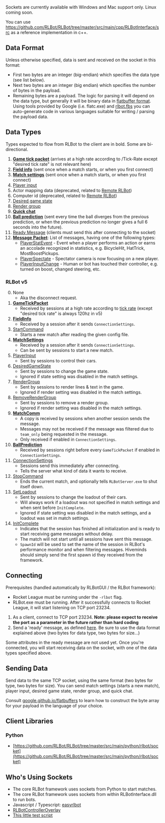 Sockets are currently available with Windows and Mac support only. Linux coming soon.

You can use https://github.com/RLBot/RLBot/tree/master/src/main/cpp/RLBotInterface/src as a reference implementation in c++.

## Data Format

Unless otherwise specified, data is sent and received on the socket in this format:

- First two bytes are an integer (big-endian) which specifies the data type (see list below).
- Next two bytes are an integer (big endian) which specifies the number of bytes in the payload.
- Remaining bytes are a payload. The logic for parsing it will depend on the data type, but generally it will be binary data in [flatbuffer format](https://google.github.io/flatbuffers/). Using tools provided by Google (i.e. flatc.exe) and [rlbot.fbs](https://github.com/RLBot/RLBot/blob/master/src/main/flatbuffers/rlbot.fbs) you can auto-generate code in various languages suitable for writing / parsing the payload data.

## Data Types

Types expected to flow from RLBot to the client are in bold. Some are bi-directional.

01. **[Game tick packet](https://github.com/RLBot/RLBot/blob/master/src/main/flatbuffers/rlbot.fbs#L205-L212)** (arrives at a high rate according to /Tick-Rate except "desired tick rate" is not relevant here)
02. **[Field info](https://github.com/RLBot/RLBot/blob/master/src/main/flatbuffers/rlbot.fbs#L260-L263)** (sent once when a match starts, or when you first connect)
03. **[Match settings](https://github.com/RLBot/RLBot/blob/master/src/main/flatbuffers/rlbot.fbs#L807-L825)** (sent once when a match starts, or when you first connect)
04. [Player input](https://github.com/RLBot/RLBot/blob/master/src/main/flatbuffers/rlbot.fbs#L33-L36)
05. Actor mapping data (deprecated, related to [Remote RLBot](https://github.com/RLBot/RLBot/wiki/Remote-RLBot))
06. Computer id (deprecated, related to [Remote RLBot](https://github.com/RLBot/RLBot/wiki/Remote-RLBot))
07. [Desired game state](https://github.com/RLBot/RLBot/blob/master/src/main/flatbuffers/rlbot.fbs#L327-L333)
08. [Render group](https://github.com/RLBot/RLBot/blob/master/src/main/flatbuffers/rlbot.fbs#L371-L375)
09. **[Quick chat](https://github.com/RLBot/RLBot/blob/master/src/main/flatbuffers/rlbot.fbs#L466-L478)**
10. **[Ball prediction](https://github.com/RLBot/RLBot/blob/master/src/main/flatbuffers/rlbot.fbs#L514-L519)** (sent every time the ball diverges from the previous prediction, or when the previous prediction no longer gives a full 6 seconds into the future).
11. [Ready Message](https://github.com/RLBot/RLBot/blob/master/src/main/flatbuffers/rlbot.fbs#L831-L841) (clients must send this after connecting to the socket)
12. **[Message Packet](https://github.com/RLBot/RLBot/blob/d0c8031f0b2e4bbb5156b26cd74113f526c68bc9/src/main/flatbuffers/rlbot.fbs#L879-L886)**: List of messages, having one of the following types:
    - [PlayerStatEvent](https://github.com/RLBot/RLBot/blob/master/src/main/flatbuffers/rlbot.fbs#L843-L861) - Event when a player performs an action or earns an accolade recognized in statistics, e.g. BicycleHit, HatTrick, MostBoostPickups.
    - [PlayerSpectate](https://github.com/RLBot/RLBot/blob/d0c8031f0b2e4bbb5156b26cd74113f526c68bc9/src/main/flatbuffers/rlbot.fbs#L846-L851) - Spectator camera is now focusing on a new player.
    - [PlayerInputChange](https://github.com/RLBot/RLBot/blob/master/src/main/flatbuffers/rlbot.fbs#L870-L880) - Human or bot has touched their controller, e.g. turned on boost, changed steering, etc.

### RLBot v5

00. None
    - Aka the disconnect request.
01. **[GameTickPacket](https://github.com/RLBot/flatbuffers-schema/blob/main/rlbot.fbs#L220-L226)**
    - Received by sessions at a high rate according to [tick rate](/botmaking/tick-rate.md)
    (except "desired tick rate" is always 120hz in v5)
02. **[FieldInfo](https://github.com/RLBot/flatbuffers-schema/blob/main/rlbot.fbs#L245-L249)**
    - Received by a session after it sends `ConnectionSettings`.
03. [StartCommand](https://github.com/RLBot/flatbuffers-schema/blob/main/matchstart.fbs#L320-L322)
    - Starts a new match after reading the given config file.
04. **[MatchSettings](https://github.com/RLBot/flatbuffers-schema/blob/main/matchstart.fbs#L297-L318)**
    - Received by a session after it sends `ConnectionSettings`.
    - Can be sent by sessions to start a new match.
05. [PlayerInput](https://github.com/RLBot/flatbuffers-schema/blob/main/rlbot.fbs#L45-L48)
    - Sent by sessions to control their cars.
06. [DesiredGameState](https://github.com/RLBot/flatbuffers-schema/blob/main/gamestate.fbs#L60-L66)
    - Sent by sessions to change the game state.
    - Ignored if state setting was disabled in the match settings.
07. [RenderGroup](https://github.com/RLBot/flatbuffers-schema/blob/main/rendering.fbs#L89-L93)
    - Sent by sessions to render lines & text in the game.
    - Ignored if render setting was disabled in the match settings.
08. [RemoveRenderGroup](https://github.com/RLBot/flatbuffers-schema/blob/main/rendering.fbs#L97-L99)
    - Sent by sessions to remove a render group.
    - Ignored if render setting was disabled in the match settings.
09. **[MatchComm](https://github.com/RLBot/flatbuffers-schema/blob/main/comms.fbs#L3-L14)**
    - A copy is received by sessions when another session sends the message.
    - Messages may not be received if the message was filtered due to `team_only` being requested in the message.
    - Only received if enabled in `ConnectionSettings`.
10. **[BallPrediction](https://github.com/RLBot/flatbuffers-schema/blob/main/rlbot.fbs#L261-L266)**
    - Received by sessions right before every `GameTickPacket` if enabled in `ConnectionSettings`.
11. [ConnectionSettings](https://github.com/RLBot/flatbuffers-schema/blob/main/rlbot.fbs#L8-L18)
    - Sessions send this immediately after connecting.
    - Tells the server what kind of data it wants to receive.
12. [StopCommand](https://github.com/RLBot/flatbuffers-schema/blob/main/matchstart.fbs#L324-L327)
    - Ends the current match, and optionally tells `RLBotServer.exe` to shut itself down.
13. [SetLoadout](https://github.com/RLBot/flatbuffers-schema/blob/main/matchstart.fbs#L52-L55)
    - Sent by sessions to change the loadout of their cars.
    - Will always work if a loadout was not specified in match settings and when sent before `InitComplete`.
    - Ignored if state setting was disabled in the match settings, and a loadout was set in match settings.
14. [InitComplete](https://github.com/RLBot/flatbuffers-schema/blob/main/rlbot.fbs#L20-L22)
    - Indicates that the session has finished all initialization and is ready to start receiving
    game messages without delay.
    - The match will not start until all sessions have sent this message.
    - `SpawnId` will be used to set the name of the session in RLBot's performance monitor and when
    filtering messages. Hiveminds should simply send the first spawn id they received from the framework.

## Connecting

Prerequisites (handled automatically by RLBotGUI / the RLBot framework):

- Rocket League must be running under the `-rlbot` flag.
- RLBot.exe must be running. After it successfully connects to Rocket League, it will start listening on TCP port 23234.

1. As a client, connect to TCP port 23234. **Note: please expect to receive the port as a parameter in the future rather than hard coding**
2. Send a 'ready' message, as defined [here](https://github.com/RLBot/RLBot/blob/master/src/main/flatbuffers/rlbot.fbs#L818-L825). Be sure to use the data format explained above (two bytes for data type, two bytes for size...)

Some attributes in the ready message are not used yet. Once you're connected, you will start receiving data on the socket, with one of the data types specified above.

## Sending Data

Send data to the same TCP socket, using the same format (two bytes for type, two bytes for size). You can send match settings (starts a new match), player input, desired game state, render group, and quick chat.

Consult [google.github.io/flatbuffers](https://google.github.io/flatbuffers/) to learn how to construct the byte array for your payload in the language of your choice.

## Client Libraries

### Python

- [https://github.com/RLBot/RLBot/tree/master/src/main/python/rlbot/socket](https://github.com/RLBot/RLBot/tree/master/src/main/python/rlbot/socket)

## Who's Using Sockets

- The core RLBot framework uses sockets from Python to start matches.
- The core RLBot framework uses sockets from within RLBotInterface.dll to run bots.
- Javascript / Typescript: [easyrlbot](https://github.com/SWZ-github/EasyRLBot)
- [RLBotControllerOverlay](https://github.com/RLBot/RLBotControllerOverlay)
- [This little test script](https://github.com/RLBot/RLBot/blob/master/src/test/python/agents/script/socket_script.py)
